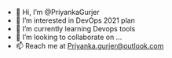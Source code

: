 - 👋 Hi, I’m @PriyankaGurjer
- 👀 I’m interested in DevOps 2021 plan
- 🌱 I’m currently learning Devops tools
- 💞️ I’m looking to collaborate on ...
- 📫 Reach me at Priyanka.gurjer@outlook.com

<!---
PriyankaGurjer/PriyankaGurjer is a ✨ special ✨ repository because its `README.md` (this file) appears on your GitHub profile.
You can click the Preview link to take a look at your changes.
--->
